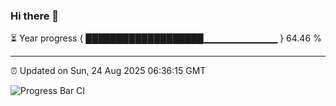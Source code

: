 ### Hi there 👋

⏳ Year progress { ███████████████████▁▁▁▁▁▁▁▁▁▁▁ } 64.46 %

---

⏰ Updated on Sun, 24 Aug 2025 06:36:15 GMT

![Progress Bar CI](https://github.com/DhruviPatel157/GitHub-Actions-Demo/workflows/Progress%20Bar%20CI/badge.svg)
